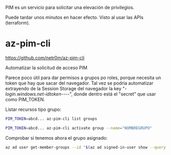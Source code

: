 PIM es un servicio para solicitar una elevación de privilegios.

Puede tardar unos minutos en hacer efecto. Visto al usar las APIs (terraform).

# az-pim-cli

<https://github.com/netr0m/az-pim-cli>

Automatizar la solicitud de acceso PIM

Parece poco útil para dar permisos a grupos po roles, porque necesita un token que hay que sacar del navegador.
Tal vez se podría automatizar extrayendo de la Session Storage del navegador la key "_-login.windows.net-idtoken-_---", donde dentro está el "secret" que usar como PIM_TOKEN.

Listar recursos tipo grupo:

```bash
PIM_TOKEN=abcd... az-pim-cli list groups
```

```bash
PIM_TOKEN=abcd... az-pim-cli activate group --name="NOMBREGRUPO"
```

Comprobar si tenemos ahora el grupo asignado:

```bash
az ad user get-member-groups --id "$(az ad signed-in-user show --query id -o tsv)"
```
